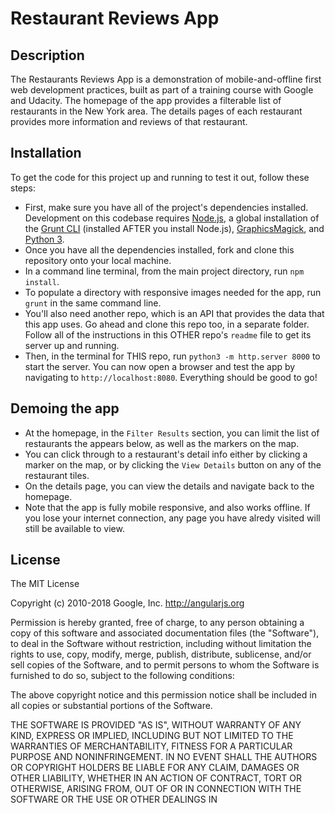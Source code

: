 # Restaurant Reviews App

## Description

The Restaurants Reviews App is a demonstration of mobile-and-offline first web development practices, built as part of a training course with Google and Udacity. The homepage of the app provides a filterable list of restaurants in the New York area. The details pages of each restaurant provides more information and reviews of that restaurant.

## Installation

To get the code for this project up and running to test it out, follow these steps:

* First, make sure you have all of the project's dependencies installed. Development on this codebase requires [Node.js](https://nodejs.org/), a global installation of the [Grunt CLI](https://github.com/gruntjs/grunt-cli) (installed AFTER you install Node.js), [GraphicsMagick](http://www.graphicsmagick.org/), and [Python 3](https://www.python.org/).
* Once you have all the dependencies installed, fork and clone this repository onto your local machine.
* In a command line terminal, from the main project directory, run `npm install`.
* To populate a directory with responsive images needed for the app, run `grunt` in the same command line.
* You'll also need another repo, which is an API that provides the data that this app uses. Go ahead and clone this repo too, in a separate folder. Follow all of the instructions in this OTHER repo's `readme` file to get its server up and running.
* Then, in the terminal for THIS repo, run `python3 -m http.server 8000` to start the server. You can now open a browser and test the app by navigating to `http://localhost:8080`. Everything should be good to go!

## Demoing the app

* At the homepage, in the `Filter Results` section, you can limit the list of restaurants the appears below, as well as the markers on the map.
* You can click through to a restaurant's detail info either by clicking a marker on the map, or by clicking the `View Details` button on any of the restaurant tiles.
* On the details page, you can view the details and navigate back to the homepage.
* Note that the app is fully mobile responsive, and also works offline. If you lose your internet connection, any page you have alredy visited will still be available to view.

## License


The MIT License

Copyright (c) 2010-2018 Google, Inc. http://angularjs.org

Permission is hereby granted, free of charge, to any person obtaining a copy
of this software and associated documentation files (the "Software"), to deal
in the Software without restriction, including without limitation the rights
to use, copy, modify, merge, publish, distribute, sublicense, and/or sell
copies of the Software, and to permit persons to whom the Software is
furnished to do so, subject to the following conditions:

The above copyright notice and this permission notice shall be included in
all copies or substantial portions of the Software.

THE SOFTWARE IS PROVIDED "AS IS", WITHOUT WARRANTY OF ANY KIND, EXPRESS OR
IMPLIED, INCLUDING BUT NOT LIMITED TO THE WARRANTIES OF MERCHANTABILITY,
FITNESS FOR A PARTICULAR PURPOSE AND NONINFRINGEMENT. IN NO EVENT SHALL THE
AUTHORS OR COPYRIGHT HOLDERS BE LIABLE FOR ANY CLAIM, DAMAGES OR OTHER
LIABILITY, WHETHER IN AN ACTION OF CONTRACT, TORT OR OTHERWISE, ARISING FROM,
OUT OF OR IN CONNECTION WITH THE SOFTWARE OR THE USE OR OTHER DEALINGS IN
